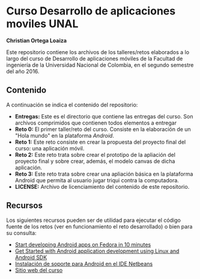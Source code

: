 # Curso Desarrollo de aplicaciones moviles UNAL
**Christian Ortega Loaiza**  

Este repositorio contiene los archivos de los talleres/retos elaborados a lo largo del curso de Desarrollo de aplicaciones móviles de la Facultad de ingeniería de la Universidad Nacional de Colombia, en el segundo semestre del año 2016.

## Contenido
A continuación se indica el contenido del repositorio:

-  **Entregas:** Este es el directorio que contiene las entregas del curso. Son archivos comprimidos que contienen todos elementos a entregar
-  **Reto 0:** El primer taller/reto del curso. Consiste en la elaboración de un "Hola mundo" en la plataforma _Android_.
-  **Reto 1:** Este reto consiste en crear la propuesta del proyecto final del curso: una aplicación móvil.
-  **Reto 2:** Este reto trata sobre crear el prototipo de la apliación del proyecto final y sobre crear, además, el modelo canvas de dicha aplicación.
-  **Reto 3:** Este reto trata sobre crear una apliación básica en la plataforma Android que permita al usuario jugar triqui contra la computadora.
-  **LICENSE:** Archivo de licenciamiento del contenido de este repositorio.

## Recursos
Los siguientes recursos pueden ser de utilidad para ejecutar el código fuente de los retos (ver en funcionamiento el reto desarrollado) o bien para su consulta:

- [Start developing Android apps on Fedora in 10 minutes](https://fedoramagazine.org/start-developing-android-apps-on-fedora-in-10-minutes/)
- [Get Started with Android application development using Linux and Android SDK ](https://linuxconfig.org/get-started-with-android-application-development-using-linux-and-android-sdk)
- [Instalación de soporte para Android en el IDE Netbeans](https://bitbucket.org/nbandroid/nbandroid/wiki/Installation)
- [Sitio web del curso](https://sites.google.com/site/movilesunal20162/)
